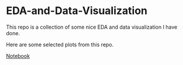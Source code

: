 # EDA-and-Data-Visualization

This repo is a collection of some nice EDA and data visualization I have done.

Here are some selected plots from this repo.

[Notebook](https://github.com/youngzyx/EDA-and-Data-Visualization/blob/master/notebook/charts_redesign.ipynb)
